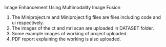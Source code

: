 Image Enhancement Using Multimodality Image Fusion

1. The Miniproject.m and Miniproject.fig files are files including code and ui respectively.
2. The images of the ct and mri scan are uploaded in DATASET folder.
3. Some example images of working of project uploaded.
4. PDF report explaining the working is also uploaded.
